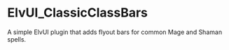 # ElvUI_ClassicClassBars
A simple ElvUI plugin that adds flyout bars for common Mage and Shaman spells.
